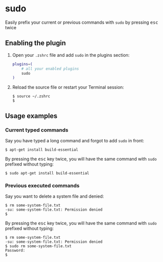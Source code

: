 # sudo

Easily prefix your current or previous commands with `sudo` by pressing <kbd>esc</kbd> twice

## Enabling the plugin

1.  Open your `.zshrc` file and add `sudo` in the plugins section:

    ```zsh
    plugins=(
        # all your enabled plugins
        sudo
    )
    ```

2.  Reload the source file or restart your Terminal session:

    ```console
    $ source ~/.zshrc
    $
    ```

## Usage examples

### Current typed commands

Say you have typed a long command and forgot to add `sudo` in front:

```console
$ apt-get install build-essential
```

By pressing the <kbd>esc</kbd> key twice, you will have the same command with `sudo` prefixed without typing:

```console
$ sudo apt-get install build-essential
```

### Previous executed commands

Say you want to delete a system file and denied:

```console
$ rm some-system-file.txt
-su: some-system-file.txt: Permission denied
$
```

By pressing the <kbd>esc</kbd> key twice, you will have the same command with `sudo` prefixed without typing:

```console
$ rm some-system-file.txt
-su: some-system-file.txt: Permission denied
$ sudo rm some-system-file.txt
Password:
$
```
